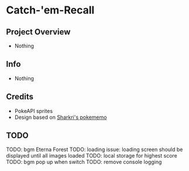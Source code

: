 # Catch-'em-Recall

## Project Overview

- Nothing

## Info

- Nothing

## Credits

- PokeAPI sprites
- Design based on [Sharkri's pokememo](https://github.com/Sharkri/pokememo)

## TODO

TODO: bgm Eterna Forest
TODO: loading issue: loading screen should be displayed until all images loaded
TODO: local storage for highest score
TODO: bgm pop up when switch
TODO: remove console logging
